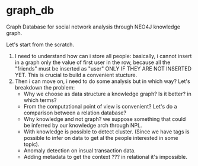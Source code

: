 # graph_db
Graph Database for social network analysis through NEO4J knowledge graph. 

Let's start from the scratch. 
 1. I need to understand how can i store all people: basically, i cannot insert in a graph only the value of first user in the row, because all the "friends" must be inserted as "user" ONLY IF THEY ARE NOT INSERTED YET. This is crucial to build a convenient stucture. 
 2. Then i can move on, i need to do some analysis but in which way? Let's breakdown the problem: 
    - Why we choose as data structure a knowledge graph? Is it better? in which terms? 
    - From the computational point of view is convenient? Let's do a comparison between a relation database? 
    - Why knowledge and not graph? we suppose something that could be inferred by our knowledge arch through NPL. 
    - With knowledge is possible to detect cluster. (Since we have tags is possible to infer on data to get al the people interested in some topic). 
    - Anomaly detection on insual transaction data. 
    - Adding metadata to get the context ??? in relational it's impossible. 


